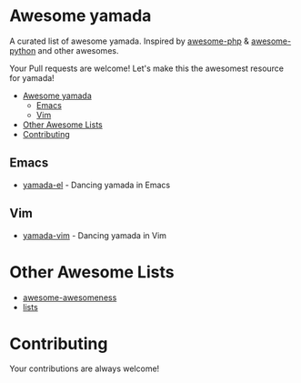 # Awesome yamada

A curated list of awesome yamada. Inspired by [awesome-php](https://github.com/ziadoz/awesome-php) & [awesome-python](https://github.com/vinta/awesome-python) and other awesomes.

Your Pull requests are welcome! Let's make this the awesomest resource for yamada!

- [Awesome yamada](#awesome-yamada)
  - [Emacs](#emacs)
  - [Vim](#vim)
- [Other Awesome Lists](#other-awesome-lists)
- [Contributing](#contributing)

## Emacs

- [yamada-el](https://github.com/gongo/yamada-el) - Dancing yamada in Emacs

## Vim

- [yamada-vim](https://github.com/mattn/yamada-vim) - Dancing yamada in Vim


# Other Awesome Lists

* [awesome-awesomeness](https://github.com/bayandin/awesome-awesomeness)
* [lists](https://github.com/jnv/lists)

# Contributing

Your contributions are always welcome!
